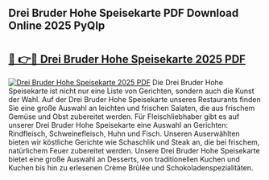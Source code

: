## Drei Bruder Hohe Speisekarte PDF Download Online 2025 PyQIp

# <h2><a href="http://gc89ork.nevu.top/?p=Drei+Bruder+Hohe+Speisekarte">🔗 👉🔴 Drei Bruder Hohe Speisekarte 2025 PDF</a></h2>

[![Drei Bruder Hohe Speisekarte 2025 PDF](https://i.imgur.com/dBaPXMq.png)](http://gc89ork.nevu.top/?p=Drei+Bruder+Hohe+Speisekarte)
Die Drei Bruder Hohe Speisekarte ist nicht nur eine Liste von Gerichten, sondern auch die Kunst der Wahl. Auf der Drei Bruder Hohe Speisekarte unseres Restaurants finden Sie eine große Auswahl an leichten und frischen Salaten, die aus frischem Gemüse und Obst zubereitet werden. Für Fleischliebhaber gibt es auf unserer Drei Bruder Hohe Speisekarte eine Auswahl an Gerichten: Rindfleisch, Schweinefleisch, Huhn und Fisch. Unseren Auserwählten bieten wir köstliche Gerichte wie Schaschlik und Steak an, die bei frischem, natürlichem Feuer zubereitet werden. Unsere Drei Bruder Hohe Speisekarte bietet eine große Auswahl an Desserts, von traditionellen Kuchen und Kuchen bis hin zu erlesenen Crème Brûlée und Schokoladenspezialitäten.
